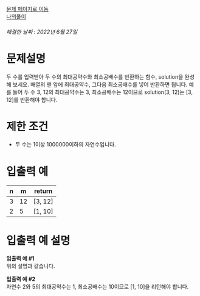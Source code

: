 [문제 페이지로 이동](https://programmers.co.kr/learn/courses/30/lessons/12940)   
[나의풀이](https://github.com/HK-An/coding_practice/blob/main/CodingPractice/programmers-lv1-gcd_and_lcm/src/main/java/kr/hk/Solution.java)
###### 해결한 날짜 : 2022년 6월 27일
# 문제설명
두 수를 입력받아 두 수의 최대공약수와 최소공배수를 반환하는 함수, solution을 완성해 보세요. 배열의 맨 앞에 최대공약수, 그다음 최소공배수를 넣어 반환하면 됩니다. 예를 들어 두 수 3, 12의 최대공약수는 3, 최소공배수는 12이므로 solution(3, 12)는 [3, 12]를 반환해야 합니다.

# 제한 조건
- 두 수는 1이상 1000000이하의 자연수입니다.

# 입출력 예
|n|m|return|
|-|-|-|
|3|12|[3, 12]|
|2|5|[1, 10]|

# 입출력 예 설명
**입출력 예 #1**  
위의 설명과 같습니다.

**입출력 예 #2**  
자연수 2와 5의 최대공약수는 1, 최소공배수는 10이므로 [1, 10]을 리턴해야 합니다.
